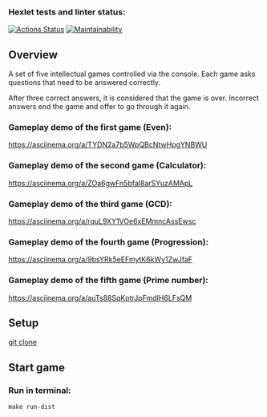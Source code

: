 ### Hexlet tests and linter status:
[![Actions Status](https://github.com/MarkDementev/java-project-61/workflows/hexlet-check/badge.svg)](https://github.com/MarkDementev/java-project-61/actions)
[![Maintainability](https://api.codeclimate.com/v1/badges/6a9bb7f78f2ff1430409/maintainability)](https://codeclimate.com/github/MarkDementev/java-project-61/maintainability)

## Overview

A set of five intellectual games controlled via the console. Each game asks questions that need to be answered correctly.

After three correct answers, it is considered that the game is over. Incorrect answers end the game and offer to go through it again.

### Gameplay demo of the first game (Even):
https://asciinema.org/a/TYDN2a7b5WpQBcNtwHpgYNBWU

### Gameplay demo of the second game (Calculator):
https://asciinema.org/a/ZOa6gwFn5bfaI8arSYuzAMApL

### Gameplay demo of the third game (GCD):
https://asciinema.org/a/rquL9XY1VOe6xEMmncAssEwsc

### Gameplay demo of the fourth game (Progression):
https://asciinema.org/a/9bsYRk5eEFmytK6kWy1ZwJfaF

### Gameplay demo of the fifth game (Prime number):
https://asciinema.org/a/auTs88SqKptrJpFmdIH6LFsQM

## Setup
[git clone](https://www.example.com](https://github.com/AlexSerdyuk83/java-project-61)https://github.com/AlexSerdyuk83/java-project-61)

## Start game
### Run in terminal:
`make run-dist`
